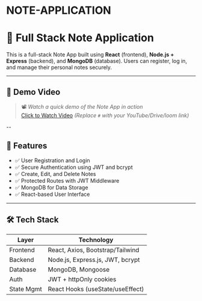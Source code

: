 # NOTE-APPLICATION

# 📝 Full Stack Note Application

This is a full-stack Note App built using **React** (frontend), **Node.js + Express** (backend), and **MongoDB** (database). Users can register, log in, and manage their personal notes securely.

---

## 🎥 Demo Video

> 📽️ _Watch a quick demo of the Note App in action_  
> [Click to Watch Video](#) *(Replace `#` with your YouTube/Drive/loom link)*

--

## 🚀 Features

- ✅ User Registration and Login
- ✅ Secure Authentication using JWT and bcrypt
- ✅ Create, Edit, and Delete Notes
- ✅ Protected Routes with JWT Middleware
- ✅ MongoDB for Data Storage
- ✅ React-based User Interface

---

## 🛠️ Tech Stack

| Layer      | Technology                        |
|------------|-----------------------------------|
| Frontend   | React, Axios, Bootstrap/Tailwind  |
| Backend    | Node.js, Express.js, JWT, bcrypt  |
| Database   | MongoDB, Mongoose                 |
| Auth       | JWT + httpOnly cookies            |
| State Mgmt | React Hooks (useState/useEffect)  |



